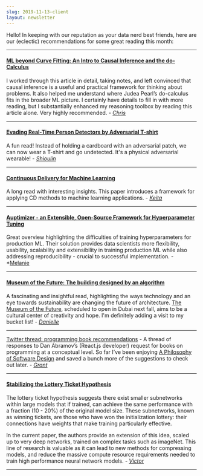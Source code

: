 ```yaml
---
slug: 2019-11-13-client
layout: newsletter
---
```


Hello!  In keeping with our reputation as your data nerd best friends, here are our (eclectic) recommendations for some great reading this month:

---

#### [ML beyond Curve Fitting: An Intro to Causal Inference and the do-Calculus](https://www.inference.vc/untitled/) 
I worked through this article in detail, taking notes, and left convinced that causal inference is a useful and practical framework for thinking about problems. It also helped me understand where Judea Pearl’s do-calculus fits in the broader ML picture. I certainly have details to fill in with more reading, but I substantially enhanced my reasoning toolbox by reading this article alone. Very highly recommended. - *[Chris](https://twitter.com/_cjwallace)*

---

#### [Evading Real-Time Person Detectors by Adversarial T-shirt](https://arxiv.org/abs/1910.11099) 
A fun read! Instead of holding a cardboard with an adversarial patch, we can now wear a T-shirt and go undetected. It's a physical adversarial wearable! - *[Shioulin](https://twitter.com/shioulin_sam)*

---

#### [Continuous Delivery for Machine Learning](https://martinfowler.com/articles/cd4ml.html)
A long read with interesting insights. This paper introduces a framework for applying CD methods to machine learning applications. - *[Keita](https://twitter.com/keitabr)*

---

#### [Auptimizer - an Extensible, Open-Source Framework for Hyperparameter Tuning](https://arxiv.org/abs/1911.02522) 
Great overview highlighting the difficulties of training hyperparameters for production ML. Their solution provides data scientists more flexibility, usability, scalability and extensibility in training production ML while also addressing reproducibility - crucial to successful implementation. - *[Melanie]( )

---

#### [Museum of the Future: The building designed by an algorithm](https://www.bbc.com/future/article/20191028-museum-of-the-future-the-building-designed-by-an-algorithm)
A fascinating and insightful read, highlighting the ways technology and an eye towards sustainability are changing the future of architecture.  [The Museum of the Future](http://www.museumofthefuture.ae/), scheduled to open in Dubai next fall, aims to be a cultural center of creativity and hope. I'm definitely adding a visit to my bucket list! - *[Danielle](https://www.linkedin.com/in/daniellethorp/)*

---

[Twitter thread: programming book recommendations](https://twitter.com/dan_abramov/status/1190762799338790913) - A thread of responses to Dan Abramov’s (React.js developer) request for books on programming at a conceptual level. So far I’ve been enjoying [A Philosophy of Software Design](https://www.amazon.com/Philosophy-Software-Design-John-Ousterhout/dp/1732102201) and saved a bunch more of the suggestions to check out later. - *[Grant](https://twitter.com/GrantCuster)*

---

#### [Stabilizing the Lottery Ticket Hypothesis](https://arxiv.org/abs/1903.01611)

The lottery ticket hypothesis suggests there exist smaller subnetworks within large models that if trained, can achieve the same performance with a fraction (10 - 20%) of the original model size. These subnetworks, known as winning tickets, are those who have won the initialization lottery: their connections have weights that make training particularly effective.

In the current paper, the authors provide an extension of this idea, scaled up to very deep networks, trained on complex tasks such as imageNet. This line of research is valuable as it can lead to new methods for compressing models, and reduce the massive compute resource requirements needed to train high performance neural network models. - *[Victor](https://twitter.com/vykthur)*

---